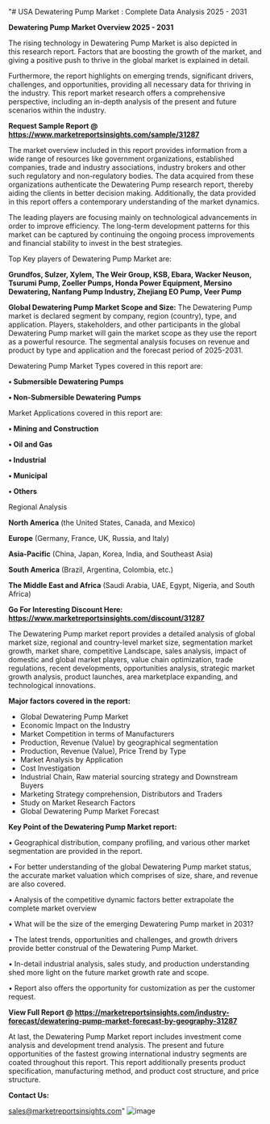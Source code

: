 "# USA Dewatering Pump Market : Complete Data Analysis 2025 - 2031

<Strong> Dewatering Pump Market Overview 2025 - 2031</strong>

The rising technology in Dewatering Pump Market is also depicted in this research report. Factors that are boosting the growth of the market, and giving a positive push to thrive in the global market is explained in detail.

Furthermore, the report highlights on emerging trends, significant drivers, challenges, and opportunities, providing all necessary data for thriving in the industry. This report market research offers a comprehensive perspective, including an in-depth analysis of the present and future scenarios within the industry.

<strong>Request Sample Report @ <a href=https://www.marketreportsinsights.com/sample/31287>https://www.marketreportsinsights.com/sample/31287</a></strong>

The market overview included in this report provides information from a wide range of resources like government organizations, established companies, trade and industry associations, industry brokers and other such regulatory and non-regulatory bodies. The data acquired from these organizations authenticate the Dewatering Pump research report, thereby aiding the clients in better decision making. Additionally, the data provided in this report offers a contemporary understanding of the market dynamics.

The leading players are focusing mainly on technological advancements in order to improve efficiency. The long-term development patterns for this market can be captured by continuing the ongoing process improvements and financial stability to invest in the best strategies.

Top Key players of Dewatering Pump Market are:

<strong>Grundfos, Sulzer, Xylem, The Weir Group, KSB, Ebara, Wacker Neuson, Tsurumi Pump, Zoeller Pumps, Honda Power Equipment, Mersino Dewatering, Nanfang Pump Industry, Zhejiang EO Pump, Veer Pump</strong>

<strong><b>Global Dewatering Pump Market Scope and Size:</b></strong>
The Dewatering Pump market is declared segment by company, region (country), type, and application. Players, stakeholders, and other participants in the global Dewatering Pump market will gain the market scope as they use the report as a powerful resource. The segmental analysis focuses on revenue and product by type and application and the forecast period of 2025-2031.

Dewatering Pump Market Types covered in this report are:

<strong>• Submersible Dewatering Pumps

• Non-Submersible Dewatering Pumps</strong>

Market Applications covered in this report are:

<strong>• Mining and Construction

• Oil and Gas

• Industrial

• Municipal

• Others</strong> 

Regional Analysis

<strong>North America</strong> (the United States, Canada, and Mexico)

<strong>Europe</strong> (Germany, France, UK, Russia, and Italy)

<strong>Asia-Pacific</strong> (China, Japan, Korea, India, and Southeast Asia)

<strong>South America</strong> (Brazil, Argentina, Colombia, etc.)

<strong>The Middle East and Africa</strong> (Saudi Arabia, UAE, Egypt, Nigeria, and South Africa)

<strong>Go For Interesting Discount Here: <a href=https://www.marketreportsinsights.com/discount/31287>https://www.marketreportsinsights.com/discount/31287</a></strong>

The Dewatering Pump market report provides a detailed analysis of global market size, regional and country-level market size, segmentation market growth, market share, competitive Landscape, sales analysis, impact of domestic and global market players, value chain optimization, trade regulations, recent developments, opportunities analysis, strategic market growth analysis, product launches, area marketplace expanding, and technological innovations.

<strong><b>Major factors covered in the report:</b></strong>
<ul>
  <li>Global Dewatering Pump Market </li>
  <li>Economic Impact on the Industry</li>
  <li>Market Competition in terms of Manufacturers</li>
  <li>Production, Revenue (Value) by geographical segmentation</li>
  <li>Production, Revenue (Value), Price Trend by Type</li>
  <li>Market Analysis by Application</li>
  <li>Cost Investigation</li>
  <li>Industrial Chain, Raw material sourcing strategy and Downstream Buyers</li>
  <li>Marketing Strategy comprehension, Distributors and Traders</li>
  <li>Study on Market Research Factors</li>
  <li>Global Dewatering Pump Market Forecast</li>
</ul>

<strong><b>Key Point of the Dewatering Pump Market report:</b></strong>

• Geographical distribution, company profiling, and various other market segmentation are provided in the report.

• For better understanding of the global Dewatering Pump market status, the accurate market valuation which comprises of size, share, and revenue are also covered.

• Analysis of the competitive dynamic factors better extrapolate the complete market overview

• What will be the size of the emerging Dewatering Pump market in 2031?

• The latest trends, opportunities and challenges, and growth drivers provide better construal of the Dewatering Pump Market.

• In-detail industrial analysis, sales study, and production understanding shed more light on the future market growth rate and scope.

• Report also offers the opportunity for customization as per the customer request.

<strong><b>View Full Report @ <a href=https://marketreportsinsights.com/industry-forecast/dewatering-pump-market-forecast-by-geography-31287>https://marketreportsinsights.com/industry-forecast/dewatering-pump-market-forecast-by-geography-31287</a></b></strong>


At last, the Dewatering Pump Market report includes investment come analysis and development trend analysis. The present and future opportunities of the fastest growing international industry segments are coated throughout this report. This report additionally presents product specification, manufacturing method, and product cost structure, and price structure.

<strong>Contact Us:</strong>

sales@marketreportsinsights.com"
![image](https://github.com/user-attachments/assets/45f1efff-6111-4a6c-b5bf-405681c03712)
